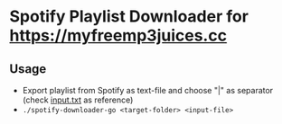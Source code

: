 # Spotify Playlist Downloader for https://myfreemp3juices.cc
## Usage
* Export playlist from Spotify as text-file and choose "|" as separator (check [input.txt](input.txt) as reference)
* `./spotify-downloader-go <target-folder> <input-file>`
